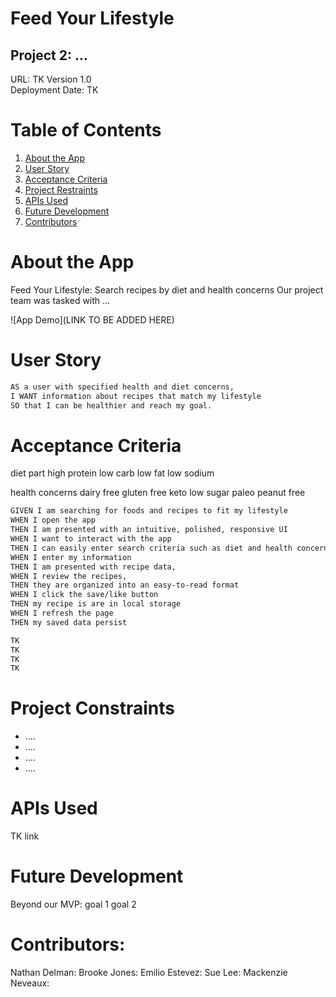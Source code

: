# Feed Your Lifestyle
##  Project 2: ...

URL: TK 
Version 1.0  
Deployment Date: TK


# Table of Contents
1. [About the App](#about-the-app)
2. [User Story](#user-story)
3. [Acceptance Criteria](#acceptance-criteria)
4. [Project Restraints](#project-restraints)
5. [APIs Used](#apis-used)
6. [Future Development](#future-development)
7. [Contributors](#contributors)


# About the App
Feed Your Lifestyle: Search recipes by diet and health concerns
Our project team was tasked with ...

![App Demo](LINK TO BE ADDED HERE)

# User Story
```md
AS a user with specified health and diet concerns,
I WANT information about recipes that match my lifestyle
SO that I can be healthier and reach my goal.
```

# Acceptance Criteria
diet part
high protein
low carb
low fat
low sodium

health concerns
dairy free
gluten free
keto
low sugar
paleo
peanut free

```md
GIVEN I am searching for foods and recipes to fit my lifestyle
WHEN I open the app
THEN I am presented with an intuitive, polished, responsive UI 
WHEN I want to interact with the app
THEN I can easily enter search criteria such as diet and health concerns,
WHEN I enter my information
THEN I am presented with recipe data,
WHEN I review the recipes,
THEN they are organized into an easy-to-read format
WHEN I click the save/like button
THEN my recipe is are in local storage
WHEN I refresh the page
THEN my saved data persist

TK
TK
TK
TK

```

# Project Constraints
* ....
* ....
* ....
* ....

# APIs Used
TK link

# Future Development
Beyond our MVP:
goal 1
goal 2

# Contributors:   
Nathan Delman:
Brooke Jones: 
Emilio Estevez: 
Sue Lee: 
Mackenzie Neveaux: